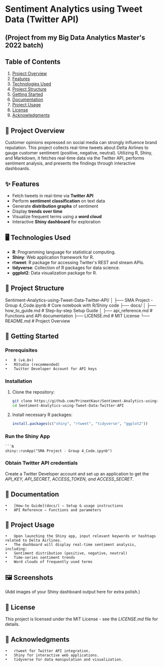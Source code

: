 # Sentiment Analytics using Tweet Data (Twitter API)

## (Project from my Big Data Analytics Master's 2022 batch)

## Table of Contents
1. [Project Overview](#project-overview)
2. [Features](#features)
3. [Technologies Used](#technologies-used)
4. [Project Structure](#Project-Structure)
5. [Getting Started](#Getting-Started)
6. [Documentation](#documentation)
7. [Project Usage](#project-usage)
8. [License](#license)
9. [Acknowledgments](#acknowledgments)

## 📌 Project Overview
Customer opinions expressed on social media can strongly influence brand reputation.
This project collects real-time tweets about Delta Airlines to gauge customer sentiment (positive, negative, neutral). Utilizing R, Shiny, and Markdown, it fetches real-time data via the Twitter API, performs sentiment analysis, and presents the findings through interactive dashboards.

## ✨ Features
- Fetch tweets in real-time via **Twitter API**
- Perform **sentiment classification** on text data
- Generate **distribution graphs** of sentiment
- Display **trends over time**
- Visualize frequent terms using a **word cloud**
- Interactive **Shiny dashboard** for exploration

## 🖥️ Technologies Used
- **R**: Programming language for statistical computing.
- **Shiny**: Web application framework for R.
- **rtweet**: R package for accessing Twitter's REST and stream APIs.
- **tidyverse**: Collection of R packages for data science.
- **ggplot2**: Data visualization package for R.

## 📂 Project Structure
Sentiment-Analytics-using-Tweet-Data-Twitter-API/
│
├── SMA Project - Group 4_Code.ipynb   		# Core notebook with R/Shiny code
├── docs/
│   ├── how_to_guide.md                		# Step-by-step Setup Guide
│   ├── api_reference.md               		# Functions and API documentation
├── LICENSE.md                        		# MIT License
└── README.md                         		# Project Overview

## 🚀 Getting Started 

### Prerequisites
	•	R (v4.0+)
	•	RStudio (recommended)
	•	Twitter Developer Account for API keys

### Installation
1. Clone the repository:
  	```bash
  	git clone https://github.com/PrineetKaur/Sentiment-Analytics-using-Tweet-Data-Twitter-API.git
   	cd Sentiment-Analytics-using-Tweet-Data-Twitter-API

2.	Install necessary R packages: 
   	```R
  	install.packages(c("shiny", "rtweet", "tidyverse", "ggplot2"))

### Run the Shiny App
	```R
	shiny::runApp("SMA Project - Group 4_Code.ipynb")

### Obtain Twitter API credentials
Create a Twitter Developer account and set up an application to get the *API_KEY, API_SECRET, ACCESS_TOKEN, and ACCESS_SECRET*.

## 📖 Documentation
	•	[How-to Guide](docs/) – Setup & usage instructions
	•	API Reference – Functions and parameters

## 🔄 Project Usage
	•	Upon launching the Shiny app, input relevant keywords or hashtags related to Delta Airlines.
	•	The dashboard will display real-time sentiment analysis, including:
	•	Sentiment distribution (positive, negative, neutral)
	•	Time-series sentiment trends
	•	Word clouds of frequently used terms

## 🖼 Screenshots

(Add images of your Shiny dashboard output here for extra polish.)

## 📜 License

This project is licensed under the MIT License - see the *LICENSE.md* file for details.

## 🙌 Acknowledgments
	•	rtweet for Twitter API integration.
	•	Shiny for interactive web applications.
	•	tidyverse for data manipulation and visualization.
